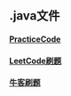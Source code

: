 ## .java文件
#### [PracticeCode](https://github.com/xishi-huan/Javadoc/tree/master/code)

#### [LeetCode刷题](https://github.com/xishi-huan/Javadoc/tree/master/LeetCode)

#### [牛客刷题](https://github.com/xishi-huan/Javadoc/tree/master/牛客代码)



